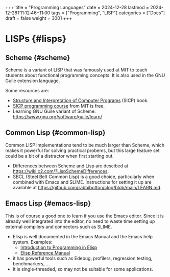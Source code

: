 +++
title = "Programming Languages"
date = 2024-12-28
lastmod = 2024-12-28T11:12:46+11:00
tags = ["Programming", "LISP"]
categories = ["Docs"]
draft = false
weight = 3001
+++

# LISPs {#lisps}


## Scheme {#scheme}

Scheme is a variant of LISP that was famously used at MIT to teach students about functional programming concepts. It is also used in the GNU Guile extension language.

Some resources are:

-   [Structure and Interpretation of Computer Programs](https://media.githubusercontent.com/media/sarabander/sicp-pdf/master/sicp.pdf) (SICP) book.
-   [SICP programming course](https://ocw.mit.edu/courses/6-001-structure-and-interpretation-of-computer-programs-spring-2005/video_galleries/video-lectures/) from MIT is free.
-   Learning GNU Guile variant of Scheme: <https://www.gnu.org/software/guile/learn/>


## Common Lisp {#common-lisp}

Common LISP implementations tend to be much larger than Scheme, which makes it powerful for solving practical probems, but this large feature set could be a bit of a distractor when first starting out.

-   Differences between Scheme and Lisp are descibed at <https://wiki.c2.com/?LispSchemeDifferences>.
-   SBCL (Steel Belt Common Lisp) is a good choice, particularly when combined with Emacs and SLIME. Instructions for setting it up are available at <https://github.com/rabbibotton/clog/blob/main/LEARN.md>.


## Emacs Lisp {#emacs-lisp}

This is of course a good one to learn if you use the Emacs editor. Since it is already well integrated into the editor, no need to waste time setting up external compilers and connectors such as SLIME.

-   Elisp is well documented in the Emacs Manual and the Emacs help system. Examples:
    -   [Introduction to Programming in Elisp](https://www.gnu.org/software/emacs/manual/html_node/eintr/index.html)
    -   [Elisp Reference Manual](https://www.gnu.org/software/emacs/manual/html_node/elisp/index.html)
-   it has powerful tools such as Edebug, profilers, regression testing, benchmarkers, ...
-   it is single-threaded, so may not be suitable for some applications.

